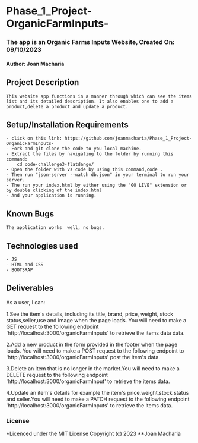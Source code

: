 # Phase_1_Project-OrganicFarmInputs-

### The app is an Organic Farms Inputs Website, Created On: 09/10/2023

#### **Author: Joan Macharia**

## Project Description
    This website app functions in a manner through which can see the items list and its detailed description. It also enables one to add a product,delete a product and update a product.


## Setup/Installation Requirements
    - click on this link: https://github.com/joanmacharia/Phase_1_Project-OrganicFarmInputs-
    - Fork and git clone the code to you local machine.
    - Extract the files by navigating to the folder by running this command:
        cd code-challenge3-flatdango/
    - Open the folder with vs code by using this command,code .
    - Then run "json-server --watch db.json" in your terminal to run your server.
    - The run your index.html by either using the "GO LIVE" extension or by double clicking of the index.html
    - And your application is running.
       

## Known Bugs
    The application works  well, no bugs.
    
## Technologies used
    - JS
    - HTML and CSS
    - BOOTSRAP

## Deliverables
As a user, I can:

1.See the item's details, including its title, brand, price, weight, stock status,seller,use and image when the page loads. You will need to make a GET request to the following endpoint 'http://localhost:3000/organicFarmInputs' to retrieve the items data data.

2.Add a new product in the form provided in the footer when the page loads. You will need to make a POST request to the following endpoint to 'http://localhost:3000/organicFarmInputs' post the item's data.

3.Delete an item that is no longer in the market.You will need to make a DELETE request to the following endpoint 'http://localhost:3000/organicFarmInput' to retrieve the items data.

4.Update an item's details for example the item's price,weight,stock status and seller.You will need to make a PATCH request to the following endpoint 'http://localhost:3000/organicFarmInputs' to retrieve the items data.



### License
*Licenced under the MIT License
Copyright (c) 2023 **Joan Macharia


